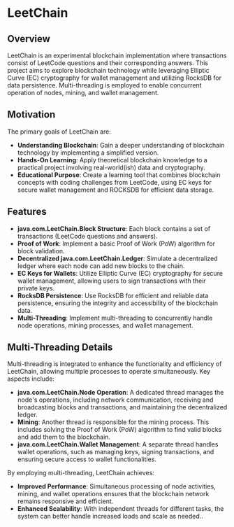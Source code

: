 # LeetChain

## Overview

LeetChain is an experimental blockchain implementation where transactions consist of LeetCode questions and their corresponding answers. This project aims to explore blockchain technology while leveraging Elliptic Curve (EC) cryptography for wallet management and utilizing RocksDB for data persistence. Multi-threading is employed to enable concurrent operation of nodes, mining, and wallet management.

## Motivation

The primary goals of LeetChain are:

- **Understanding Blockchain**: Gain a deeper understanding of blockchain technology by implementing a simplified version.
- **Hands-On Learning**: Apply theoretical blockchain knowledge to a practical project involving real-world(ish) data and cryptography.
- **Educational Purpose**: Create a learning tool that combines blockchain concepts with coding challenges from LeetCode, using EC keys for secure wallet management and ROCKSDB for efficient data storage.

## Features

- **java.com.LeetChain.Block Structure**: Each block contains a set of transactions (LeetCode questions and answers).
- **Proof of Work**: Implement a basic Proof of Work (PoW) algorithm for block validation.
- **Decentralized java.com.LeetChain.Ledger**: Simulate a decentralized ledger where each node can add new blocks to the chain.
- **EC Keys for Wallets**: Utilize Elliptic Curve (EC) cryptography for secure wallet management, allowing users to sign transactions with their private keys.
- **RocksDB Persistence**: Use RocksDB for efficient and reliable data persistence, ensuring the integrity and accessibility of the blockchain data.
- **Multi-Threading**: Implement multi-threading to concurrently handle node operations, mining processes, and wallet management.

## Multi-Threading Details

Multi-threading is integrated to enhance the functionality and efficiency of LeetChain, allowing multiple processes to operate simultaneously. Key aspects include:

- **java.com.LeetChain.Node Operation**: A dedicated thread manages the node's operations, including network communication, receiving and broadcasting blocks and transactions, and maintaining the decentralized ledger.
- **Mining**: Another thread is responsible for the mining process. This includes solving the Proof of Work (PoW) algorithm to find valid blocks and add them to the blockchain.
- **java.com.LeetChain.Wallet Management**: A separate thread handles wallet operations, such as managing keys, signing transactions, and ensuring secure access to wallet functionalities.

By employing multi-threading, LeetChain achieves:

- **Improved Performance**: Simultaneous processing of node activities, mining, and wallet operations ensures that the blockchain network remains responsive and efficient.
- **Enhanced Scalability**: With independent threads for different tasks, the system can better handle increased loads and scale as needed..

